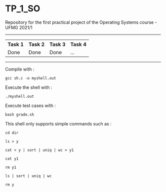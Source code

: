 # TP_1_SO
Repository for the first practical project of the Operating Systems course - UFMG 2021/1

<hr>
<table>
  <tr>
    <th>Task 1</th>
    <th>Task 2</th>
    <th>Task 3</th>
    <th>Task 4</th>
  </tr>
  <tr>
    <td>Done</td>
    <td>Done</td>
    <td>Done</td>
    <td>...</td>
  </tr>
</table>
<hr>

Compile with :

`gcc sh.c -o myshell.out`

Execute the shell with : 

`./myshell.out`

Execute test cases with :

`bash grade.sh`

This shell only supports simple commands such as : 

`cd dir`

`ls > y`

`cat < y | sort | uniq | wc > y1`

`cat y1`

`rm y1`

`ls | sort | uniq | wc`

`rm y`
